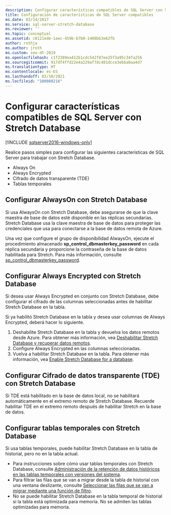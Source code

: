 ```yaml
---
description: Configurar características compatibles de SQL Server con Stretch Database
title: Configuración de características de SQL Server compatibles
ms.date: 03/14/2017
ms.service: sql-server-stretch-database
ms.reviewer: ''
ms.topic: conceptual
ms.assetid: c8121ede-1aec-459b-b7b0-1408bb3e62fb
author: rothja
ms.author: jroth
ms.custom: seo-dt-2019
ms.openlocfilehash: c1f2389ea412b1cdc542f87ee25f3a95c34fa256
ms.sourcegitcommit: 917df4ffd22e4a229af7dc481dcce3ebba0aa4d7
ms.translationtype: HT
ms.contentlocale: es-ES
ms.lasthandoff: 02/10/2021
ms.locfileid: "100080216"
---
```

# <a name="configure-compatible-sql-server-features-with-stretch-database"></a>Configurar características compatibles de SQL Server con Stretch Database
[!INCLUDE [sqlserver2016-windows-only](../../includes/applies-to-version/sqlserver2016-windows-only.md)]


Realice pasos simples para configurar las siguientes características de SQL Server para trabajar con Stretch Database.
-   Always On
-   Always Encrypted
-   Cifrado de datos transparente (TDE)
-   Tablas temporales

## <a name="configure-always-on-with-stretch-database"></a>Configurar AlwaysOn con Stretch Database
Si usa AlwaysOn con Stretch Database, debe asegurarse de que la clave maestra de base de datos esté disponible en las réplicas secundarias. Stretch Database usa la clave maestra de base de datos para proteger las credenciales que usa para conectarse a la base de datos remota de Azure.

Una vez que configure el grupo de disponibilidad AlwaysOn, ejecute el procedimiento almacenado **sp_control_dbmasterkey_password** en cada réplica secundaria y proporcione la contraseña de la base de datos habilitada para Stretch. Para más información, consulte [sp_control_dbmasterkey_password](../../relational-databases/system-stored-procedures/sp-control-dbmasterkey-password-transact-sql.md). 

## <a name="configure-always-encrypted-with-stretch-database"></a>Configurar Always Encrypted con Stretch Database
Si desea usar Always Encrypted en conjunto con Stretch Database, debe configurar el cifrado de las columnas seleccionadas antes de habilitar Stretch Database en la tabla.

Si ya habilitó Stretch Database en la tabla y desea usar columnas de Always Encrypted, deberá hacer lo siguiente.
1.   Deshabilite Stretch Database en la tabla y devuelva los datos remotos desde Azure. Para obtener más información, vea [Deshabilitar Stretch Database y recuperar datos remotos](../../sql-server/stretch-database/disable-stretch-database-and-bring-back-remote-data.md).
2.   Configure Always Encrypted en las columnas seleccionadas.
3. Vuelva a habilitar Stretch Database en la tabla. Para obtener más información, vea [Enable Stretch Database for a database](../../sql-server/stretch-database/enable-stretch-database-for-a-table.md).

## <a name="configure-transparent-data-encryption-tde-with-stretch-database"></a>Configurar Cifrado de datos transparente (TDE) con Stretch Database

Si TDE está habilitado en la base de datos local, no se habilitará automáticamente en el extremo remoto de Stretch Database. Recuerde habilitar TDE en el extremo remoto después de habilitar Stretch en la base de datos.

## <a name="configure-temporal-tables-with-stretch-database"></a>Configurar tablas temporales con Stretch Database
Si usa tablas temporales, puede habilitar Stretch Database en la tabla de historial, pero no en la tabla actual.
-   Para instrucciones sobre cómo usar tablas temporales con Stretch Database, consulte [Administración de la retención de datos históricos en las tablas temporales con versiones del sistema](../../relational-databases/tables/manage-retention-of-historical-data-in-system-versioned-temporal-tables.md).
-   Para filtrar las filas que se van a migrar desde la tabla de historial con una ventana deslizante, consulte [Seleccionar las filas que se van a migrar mediante una función de filtro](../../sql-server/stretch-database/select-rows-to-migrate-by-using-a-filter-function-stretch-database.md).
-   No se puede habilitar Stretch Database en la tabla temporal de historial si la tabla está optimizada para memoria. No se admiten las tablas optimizadas para memoria.
